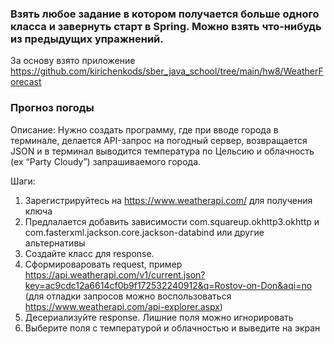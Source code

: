 ### Взять любое задание в котором получается больше одного класса и завернуть старт в Spring. Можно взять что-нибудь из предыдущих упражнений.

За основу взято приложение https://github.com/kirichenkods/sber_java_school/tree/main/hw8/WeatherForecast

### Прогноз погоды
Описание:
Нужно создать программу, где при вводе города в терминале, делается API-запрос на погодный сервер, возвращается JSON и в терминал выводится температура по Цельсию и облачность (ex “Party Cloudy”) запрашиваемого города.

Шаги:
1.	Зарегистрируйтесь на https://www.weatherapi.com/ для получения ключа
2.	Предлалается добавить зависимости com.squareup.okhttp3.okhttp и com.fasterxml.jackson.core.jackson-databind или другие альтернативы
3.	Создайте класс для response.
4.	Сформироваровать request, пример https://api.weatherapi.com/v1/current.json?key=ac9cdc12a6614cf0b9f172532240912&q=Rostov-on-Don&aqi=no (для отладки запросов можно воспользоваться https://www.weatherapi.com/api-explorer.aspx)
5.	Десериализуйте response. Лишние поля можно игнорировать
6.	Выберите поля с температурой и облачностью и выведите на экран